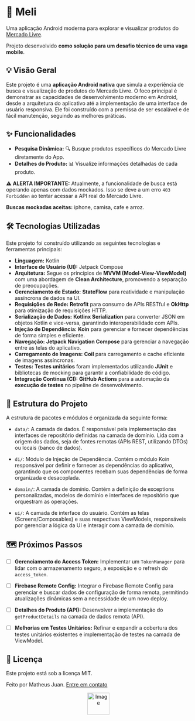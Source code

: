
# 🤝 Meli

Uma aplicação Android moderna para explorar e visualizar produtos do [Mercado Livre](https://www.mercadolivre.com.br/).

Projeto desenvolvido **como solução para um desafio técnico de uma vaga mobile**.

## 💡 Visão Geral

Este projeto é uma **aplicação Android nativa** que simula a experiência de busca e visualização de produtos do Mercado Livre. 
O foco principal é demonstrar as capacidades de desenvolvimento moderno em Android, desde a arquitetura do aplicativo até a implementação de uma interface de usuário responsiva.
Ele foi construído com a premissa de ser escalável e de fácil manutenção, seguindo as melhores práticas.

## ✨ Funcionalidades

- **Pesquisa Dinâmica:** 🔍 Busque produtos específicos do Mercado Livre diretamente do App.
- **Detalhes do Produto:** 📊 Visualize informações detalhadas de cada produto.

⚠️ **ALERTA IMPORTANTE:**
Atualmente, a funcionalidade de busca está operando apenas com dados mockados. Isso se deve a um erro `403 Forbidden` ao tentar acessar a API real do Mercado Livre.

**Buscas mockadas aceitas:** iphone, camisa, cafe e arroz.

## 🛠️ Tecnologias Utilizadas 

Este projeto foi construído utilizando as seguintes tecnologias e ferramentas principais:

- **Linguagem:** Kotlin
- **Interface de Usuário (UI):** Jetpack Compose
- **Arquitetura:** Segue os princípios de **MVVM (Model-View-ViewModel)** com uma abordagem de **Clean Architecture**, promovendo a separação de preocupações.
- **Gerenciamento de Estado:** **StateFlow** para reatividade e manipulação assíncrona de dados na UI.
- **Requisições de Rede:** **Retrofit** para consumo de APIs RESTful e **OkHttp** para otimização de requisições HTTP.
- **Serialização de Dados:** **Kotlinx Serialization** para converter JSON em objetos Kotlin e vice-versa, garantindo interoperabilidade com APIs.
- **Injeção de Dependência:** **Koin** para gerenciar e fornecer dependências de forma simples e eficiente.
- **Navegação:** **Jetpack Navigation Compose** para gerenciar a navegação entre as telas do aplicativo.
- **Carregamento de Imagens:** **Coil** para carregamento e cache eficiente de imagens assíncronas.
- **Testes:** **Testes unitários** foram implementados utilizando **JUnit** e bibliotecas de mocking para garantir a confiabilidade do código.
- **Integração Contínua (CI):** **GitHub Actions** para a automação da **execução de testes** no pipeline de desenvolvimento.

## 📂 Estrutura do Projeto

A estrutura de pacotes e módulos é organizada da seguinte forma:

- `data/`: A camada de dados. É responsável pela implementação das interfaces de repositório definidas na camada de domínio. Lida com a origem dos dados, seja de fontes remotas (APIs REST, utilizando DTOs) ou locais (banco de dados).

- `di/`: Módulo de Injeção de Dependência. Contém o módulo Koin responsável por definir e fornecer as dependências do aplicativo, garantindo que os componentes recebam suas dependências de forma organizada e desacoplada.

- `domain/`: A camada de domínio. Contém a definição de exceptions personalizadas, modelos de domínio e interfaces de repositório que orquestram as operações.

- `ui/`: A camada de interface do usuário. Contém as telas (Screens/Composables) e suas respectivas ViewModels, responsáveis por gerenciar a lógica da UI e interagir com a camada de domínio.

## 🗺️ Próximos Passos

- [ ] **Gerenciamento do Access Token:** Implementar um `TokenManager` para lidar com o armazenamento seguro, a exposição e o refresh do `access_token`.

- [ ] **Firebase Remote Config:** Integrar o Firebase Remote Config para gerenciar e buscar dados de configuração de forma remota, permitindo atualizações dinâmicas sem a necessidade de um novo deploy.

- [ ] **Detalhes do Produto (API):** Desenvolver a implementação do `getProductDetails` na camada de dados remota (API).

- [ ] **Melhorias em Testes Unitários:** Refinar e expandir a cobertura dos testes unitários existentes e implementação de testes na camada de ViewModel.

## 📝 Licença

Este projeto está sob a licença MIT.

Feito por Matheus Juan. [Entre em contato](https://www.linkedin.com/in/matheusjuan1/)

<div align="center">
  <img width="60" alt="Image" src="https://github.com/user-attachments/assets/efd1d014-148c-4ae8-8dbd-81850fadf9ba" />
</div>
